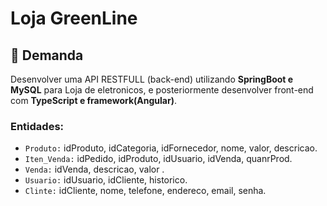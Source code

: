 # Loja GreenLine

## 🚀 Demanda

Desenvolver uma API RESTFULL (back-end) utilizando **SpringBoot e MySQL** para Loja de eletronicos, e posteriormente desenvolver front-end com **TypeScript e framework(Angular)**.

### Entidades:

- `Produto:` idProduto, idCategoria, idFornecedor, nome, valor, descricao.<br>
- `Iten_Venda:` idPedido, idProduto, idUsuario, idVenda, quanrProd.<br>
- `Venda:` idVenda, descricao, valor .<br>
- `Usuario:` idUsuario, idCliente, historico.<br>
- `Clinte:` idCliente, nome, telefone, endereco, email, senha.<br>




